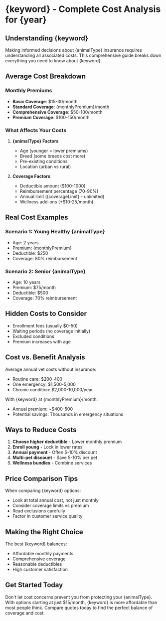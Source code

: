 # {keyword} - Complete Cost Analysis for {year}

## Understanding {keyword}

Making informed decisions about {animalType} insurance requires understanding all associated costs. This comprehensive guide breaks down everything you need to know about {keyword}.

## Average Cost Breakdown

### Monthly Premiums
- **Basic Coverage**: $15-30/month
- **Standard Coverage**: {monthlyPremium}/month
- **Comprehensive Coverage**: $50-100/month
- **Premium Coverage**: $100-150/month

### What Affects Your Costs

1. **{animalType} Factors**
   - Age (younger = lower premiums)
   - Breed (some breeds cost more)
   - Pre-existing conditions
   - Location (urban vs rural)

2. **Coverage Factors**
   - Deductible amount ($100-1000)
   - Reimbursement percentage (70-90%)
   - Annual limit ({coverageLimit} - unlimited)
   - Wellness add-ons (+$10-25/month)

## Real Cost Examples

### Scenario 1: Young Healthy {animalType}
- Age: 2 years
- Premium: {monthlyPremium}
- Deductible: $250
- Coverage: 80% reimbursement

### Scenario 2: Senior {animalType}
- Age: 10 years
- Premium: $75/month
- Deductible: $500
- Coverage: 70% reimbursement

## Hidden Costs to Consider

- Enrollment fees (usually $0-50)
- Waiting periods (no coverage initially)
- Excluded conditions
- Premium increases with age

## Cost vs. Benefit Analysis

Average annual vet costs without insurance:
- Routine care: $200-400
- One emergency: $1,500-5,000
- Chronic condition: $2,000-10,000/year

With {keyword} at {monthlyPremium}/month:
- Annual premium: ~$400-500
- Potential savings: Thousands in emergency situations

## Ways to Reduce Costs

1. **Choose higher deductible** - Lower monthly premium
2. **Enroll young** - Lock in lower rates
3. **Annual payment** - Often 5-10% discount
4. **Multi-pet discount** - Save 5-10% per pet
5. **Wellness bundles** - Combine services

## Price Comparison Tips

When comparing {keyword} options:
- Look at total annual cost, not just monthly
- Consider coverage limits vs premium
- Read exclusions carefully
- Factor in customer service quality

## Making the Right Choice

The best {keyword} balances:
- Affordable monthly payments
- Comprehensive coverage
- Reasonable deductibles
- High customer satisfaction

## Get Started Today

Don't let cost concerns prevent you from protecting your {animalType}. With options starting at just $15/month, {keyword} is more affordable than most people think. Compare quotes today to find the perfect balance of coverage and cost.